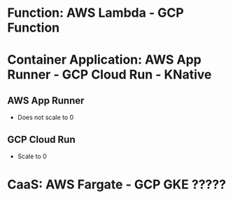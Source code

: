 # Function: AWS Lambda - GCP Function
# Container Application: AWS App Runner - GCP Cloud Run - KNative


## AWS App Runner
* Does not scale to 0

## GCP Cloud Run
* Scale to 0

# CaaS: AWS Fargate - GCP GKE ?????